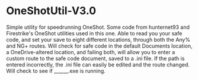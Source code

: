# OneShotUtil-V3.0
Simple utility for speedrunning OneShot. Some code from hunternet93 and Firestrike's OneShot utilities used in this one.
Able to read you your safe code, and set your save to eight different locations, through both the Any% and NG+ routes.
Will check for safe code in the default Documents location, a OneDrive-altered location, and failing both, will allow you to enter a custom route to the safe code document, saved to a .ini file.
If the path is entered incorrectly, the .ini file can easily be edited and the route changed.
Will check to see if ______.exe is running.
